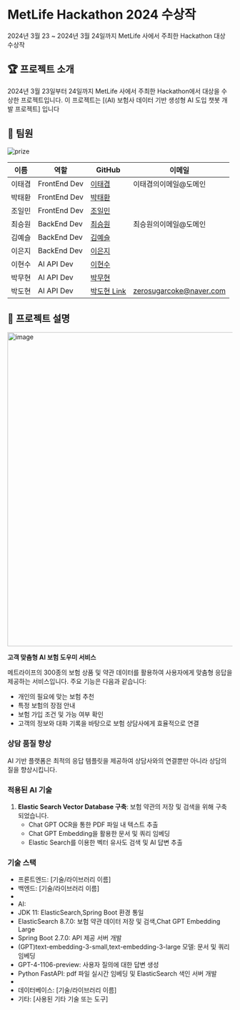 # MetLife Hackathon 2024 수상작

2024년 3월 23 ~ 2024년 3월 24일까지 MetLife 사에서 주최한 Hackathon 대상 수상작 

## 🏆 프로젝트 소개
2024년 3월 23일부터 24일까지 MetLife 사에서 주최한 Hackathon에서 대상을 수상한 프로젝트입니다. 이 프로젝트는 [(AI) 보험사 데이터 기반 생성형 AI 도입 챗봇 개발 프로젝트] 입니다

## 👥 팀원

![prize](https://github.com/MetLife-Hackathon/MetLife-Hackathon/assets/37052379/d0696318-3a4b-429c-8c86-4b8ddd57a704)


| 이름   | 역할 | GitHub                                           | 이메일                |
|--------|------|--------------------------------------------------|-----------------------|
| 이태겸 | FrontEnd Dev  | [이태겸](https://github.com/홍길동의GitHubID)  | 이태겸의이메일@도메인 |
| 박태환 | FrontEnd Dev | [박태환]() |  |
| 조일민 | FrontEnd Dev | [조일민]() |  |
| 최승원 | BackEnd Dev | [최승원](https://github.com/김철수의GitHubID)  | 최승원의이메일@도메인 |
| 김예슬 | BackEnd Dev | [김예슬]() |  |
| 이은지 | BackEnd Dev | [이은지]() |  |
| 이현수 | AI API Dev | [이현수]() |  |
| 박무현 | AI API Dev | [박무현]() |  |
| 박도현 | AI API Dev | [박도현 Link](https://dhparkland.site/) | zerosugarcoke@naver.com |


## 🎨 프로젝트 설명
<img width="704" alt="image" src="https://github.com/MetLife-Hackathon/MetLife-Hackathon/assets/37052379/4e53754e-6399-4542-9a4a-300a9a19b761">


**고객 맞춤형 AI 보험 도우미 서비스**

메트라이프의 300종의 보험 상품 및 약관 데이터를 활용하여 사용자에게 맞춤형 응답을 제공하는 서비스입니다. 주요 기능은 다음과 같습니다:

- 개인의 필요에 맞는 보험 추천
- 특정 보험의 장점 안내
- 보험 가입 조건 및 가능 여부 확인
- 고객의 정보와 대화 기록을 바탕으로 보험 상담사에게 효율적으로 연결

### 상담 품질 향상

AI 기반 플랫폼은 최적의 응답 템플릿을 제공하여 상담사와의 연결뿐만 아니라 상담의 질을 향상시킵니다.

### 적용된 AI 기술

1. **Elastic Search Vector Database 구축**: 보험 약관의 저장 및 검색을 위해 구축되었습니다.
    - Chat GPT OCR을 통한 PDF 파일 내 텍스트 추출
    - Chat GPT Embedding을 활용한 문서 및 쿼리 임베딩
    - Elastic Search를 이용한 벡터 유사도 검색 및 AI 답변 추출
  
### 기술 스택

- 프론트엔드: [기술/라이브러리 이름]
- 백엔드: [기술/라이브러리 이름]
- 
- AI:
- JDK 11: ElasticSearch,Spring Boot 환경 통일
- ElasticSearch 8.7.0: 보험 약관 데이터 저장 및 검색,Chat GPT Embedding Large
- Spring Boot 2.7.0: API 제공 서버 개발
- (GPT)text-embedding-3-small,text-embedding-3-large 모델: 문서 및 쿼리 임베딩
- GPT-4-1106-preview: 사용자 질의에 대한 답변 생성
- Python FastAPI: pdf 파일 실시간 임베딩 및 ElasticSearch 색인 서버 개발
- 
- 데이터베이스: [기술/라이브러리 이름]
- 기타: [사용된 기타 기술 또는 도구]
